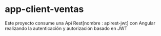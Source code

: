 # app-client-ventas
Este proyecto consume una Api Rest[nombre : apirest-jwt] con Angular realizando la autenticación y autorización basado en JWT
